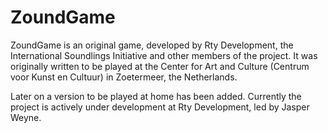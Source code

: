 ZoundGame
=========

ZoundGame is an original game, developed by Rty Development, the International Soundlings Initiative and other members of the project. It was originally written to be played at the Center for Art and Culture (Centrum voor Kunst en Cultuur) in Zoetermeer, the Netherlands. 

Later on a version to be played at home has been added. Currently the project is actively under development at Rty Development, led by Jasper Weyne.

